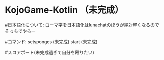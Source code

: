 # KojoGame-Kotlin （未完成）

#日本語化について:
ローマ字を日本語化はlunachatのほうが絶対軽くなるのでそっちでやろー

#コマンド:
setsponges (未完成)
start (未完成)

#スコアボート(未完成過ぎて自分を殴りたい)

